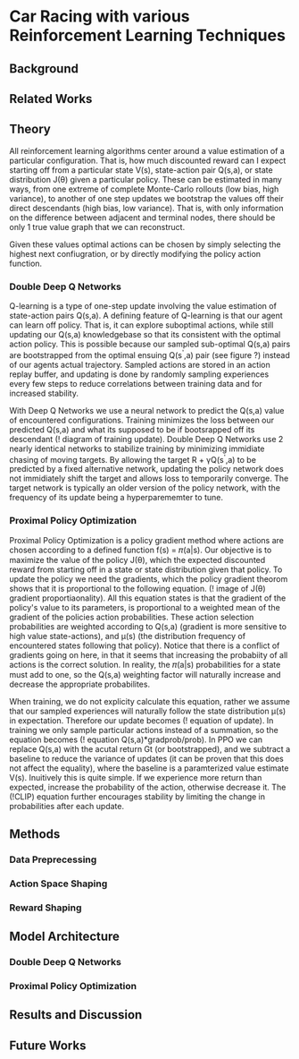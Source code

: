 # Car Racing with various Reinforcement Learning Techniques
## Background
## Related Works
## Theory
All reinforcement learning algorithms center around a value estimation of a particular configuration. That is, how much discounted reward can I expect starting off from a particular state V(s), state-action pair Q(s,a), or state distribution J(θ) given a particular policy. These can be estimated in many ways, from one extreme of complete Monte-Carlo rollouts (low bias, high variance), to another of one step updates we bootstrap the values off their direct descendants (high bias, low variance). That is, with only information on the difference between adjacent and terminal nodes, there should be only 1 true value graph that we can reconstruct.

Given these values optimal actions can be chosen by simply selecting the highest next confiugration, or by directly modifying the policy action function.
### Double Deep Q Networks
Q-learning is a type of one-step update involving the value estimation of state-action pairs Q(s,a). A defining feature of Q-learning is that our agent can learn off policy. That is, it can explore suboptimal actions, while still updating our Q(s,a) knowledgebase so that its consistent with the optimal action policy. This is possible because our sampled sub-optimal Q(s,a) pairs are bootstrapped from the optimal ensuing Q(s<sup>'</sup>,a) pair (see figure ?) instead of our agents actual trajectory. Sampled actions are stored in an action replay buffer, and updating is done by randomly sampling experiences every few steps to reduce correlations between training data and for increased stability.

With Deep Q Networks we use a neural network to predict the Q(s,a) value of encountered configurations. Training minimizes the loss between our predicted Q(s,a) and what its supposed to be if bootsrapped off its descendant (! diagram of training update). Double Deep Q Networks use 2 nearly identical networks to stabilize training by minimizing immidiate chasing of moving targets. By allowing the target R + γQ(s<sup>'</sup>,a) to be predicted by a fixed alternative network, updating the policy network does not immidiately shift the target and allows loss to temporarily converge. The target network is typically an older version of the policy network, with the frequency of its update being a hyperparememter to tune.

### Proximal Policy Optimization
Proximal Policy Optimization is a policy gradient method where actions are chosen according to a defined function f(s) = 𝜋(a|s). Our objective is to maximize the value of the policy J(θ), which the expected discounted reward from starting off in a state or state distribution given that policy. To update the policy we need the gradients, which the policy gradient theorom shows that it is proportional to the following equation. (! image of J(θ) gradient proportiaonality). All this equation states is that the gradient of the policy's value to its parameters, is proportional to a weighted mean of the gradient of the policies action probabilities. These action selection probabilities are weighted according to Q(s,a) (gradient is more sensitive to high value state-actions), and μ(s) (the distribution frequency of encountered states following that policy). Notice that there is a conflict of gradients going on here, in that it seems that increasing the probabiity of all actions is the correct solution. In reality, the 𝜋(a|s) probabilities for a state must add to one, so the Q(s,a) weighting factor will naturally increase and decrease the appropriate probabilites.

When training, we do not explicity calculate this equation, rather we assume that our sampled experiences will naturally follow the state distribution μ(s) in expectation. Therefore our update becomes (! equation of update). In training we only sample particular actions instead of a summation, so the equation becomes (! equation Q(s,a)\*gradprob/prob). In PPO we can replace Q(s,a) with the acutal return Gt (or bootstrapped), and we subtract a baseline to reduce the variance of updates (it can be proven that this does not affect the equality), where the baseline is a paramterized value estimate V(s). Inuitively this is quite simple. If we experience more return than expected, increase the probability of the action, otherwise decrease it. The (!CLIP) equation further encourages stability by limiting the change in probabilities after each update.

## Methods
### Data Preprecessing
### Action Space Shaping
### Reward Shaping
## Model Architecture
### Double Deep Q Networks
### Proximal Policy Optimization
## Results and Discussion
## Future Works
